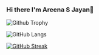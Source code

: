 ### Hi there I'm Areena S Jayan👋

![Github Trophy](https://github-profile-trophy.vercel.app/?username=areenasjayan333&theme=discord)

![GitHub Langs](https://github-readme-stats.vercel.app/api/top-langs/?username=areenasjayan333&layout=compact&theme=blue-green)

[![GitHub Streak](https://github-readme-streak-stats.herokuapp.com?user=areenasjayan333&theme=blueberry&date_format=M%20j%5B%2C%20Y%5D)](https://git.io/streak-stats)

